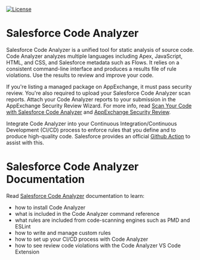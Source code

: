 [![License](https://img.shields.io/npm/l/scanner.svg)](https://github.com/forcedotcom/code-analyzer/blob/master/package.json)

# Salesforce Code Analyzer
Salesforce Code Analyzer is a unified tool for static analysis of source code.
Code Analyzer analyzes multiple languages including Apex, JavaScript, HTML, and CSS, and Salesforce metadata such as Flows.
It relies on a consistent command-line interface and produces a results file of rule violations.
Use the results to review and improve your code.

If you're listing a managed package on AppExchange, it must pass security review.
You're also required to upload your Salesforce Code Analyzer scan reports.
Attach your Code Analyzer reports to your submission in the AppExchange Security Review Wizard.
For more info, read [Scan Your Code with Salesforce Code Analyzer](https://developer.salesforce.com/docs/atlas.en-us.packagingGuide.meta/packagingGuide/security_review_code_analyzer_scan.htm) and [AppExchange Security Review](https://developer.salesforce.com/docs/atlas.en-us.packagingGuide.meta/packagingGuide/security_review_overview.htm).

Integrate Code Analyzer into your Continuous Integration/Continuous Development (CI/CD) process to enforce rules that you define and to produce high-quality code. Salesforce provides an official [Github Action](https://github.com/marketplace/actions/run-salesforce-code-analyzer) to assist with this.

# Salesforce Code Analyzer Documentation
Read [Salesforce Code Analyzer](https://developer.salesforce.com/docs/platform/salesforce-code-analyzer/overview) documentation to learn:
* how to install Code Analyzer
* what is included in the Code Analyzer command reference
* what rules are included from code-scanning engines such as PMD and ESLint
* how to write and manage custom rules
* how to set up your CI/CD process with Code Analyzer
* how to see review code violations with the Code Analyzer VS Code Extension